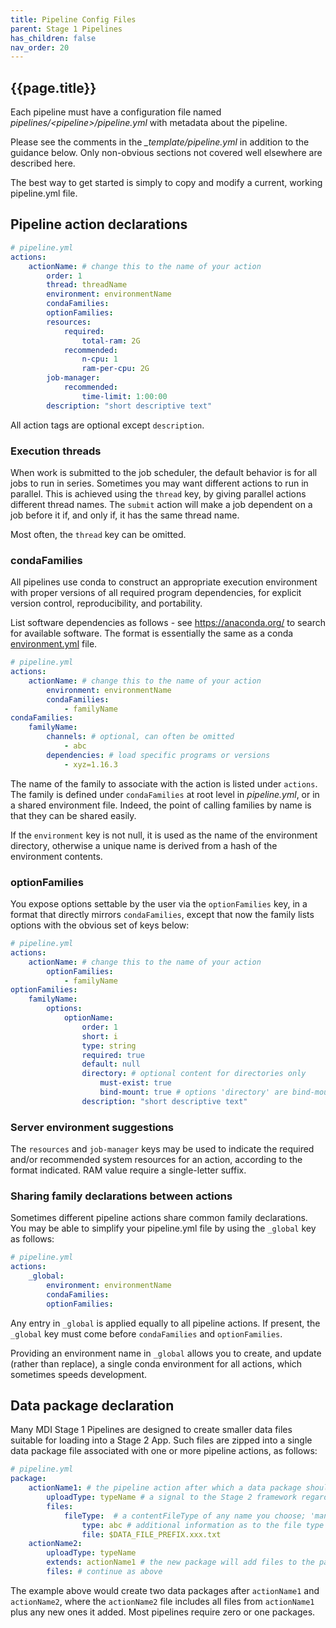 ```yaml
---
title: Pipeline Config Files
parent: Stage 1 Pipelines
has_children: false
nav_order: 20
---
```


## {{page.title}}

Each pipeline must have a configuration file named
_pipelines/\<pipeline\>/pipeline.yml_
with metadata about the pipeline.  

Please see the comments in the _\_template/pipeline.yml_ in addition 
to the guidance below. Only non-obvious sections not covered 
well elsewhere are described here.

The best way to get started is simply to copy and modify a current,
working pipeline.yml file.

## Pipeline action declarations

```yml
# pipeline.yml
actions: 
    actionName: # change this to the name of your action
        order: 1
        thread: threadName
        environment: environmentName
        condaFamilies:
        optionFamilies:
        resources:
            required:
                total-ram: 2G
            recommended: 
                n-cpu: 1
                ram-per-cpu: 2G
        job-manager:
            recommended:
                time-limit: 1:00:00
        description: "short descriptive text"   
```

All action tags are optional except `description`. 

### Execution threads

When work is submitted to the job scheduler, the default behavior
is for all jobs to run in series. Sometimes you may want different 
actions to run in parallel. This is achieved using the `thread` key,
by giving parallel actions different thread names. The `submit` action
will make a job dependent on a job before it if, and only if, it
has the same thread name. 

Most often, the `thread` key can be omitted.

### condaFamilies

All pipelines use conda to construct an appropriate execution
environment with proper versions of all required program
dependencies, for explicit version control, reproducibility,
and portability. 

List software dependencies as follows - 
see <https://anaconda.org/> to search for available software.
The format is essentially the same as a conda 
[environment.yml](https://docs.conda.io/projects/conda/en/latest/user-guide/tasks/manage-environments.html#sharing-an-environment)
file.

```yml
# pipeline.yml
actions: 
    actionName: # change this to the name of your action
        environment: environmentName
        condaFamilies:
            - familyName
condaFamilies:
    familyName:
        channels: # optional, can often be omitted
            - abc
        dependencies: # load specific programs or versions
            - xyz=1.16.3
```

The name of the family to associate with the action is listed under 
`actions`. The family is defined under `condaFamilies` at root level
in _pipeline.yml_, or in a shared environment file. Indeed, the point
of calling families by name is that they can be shared easily.

If the `environment` key is not null, it is used as the name of 
the environment directory, otherwise a unique name is derived 
from a hash of the environment contents.

### optionFamilies

You expose options settable by the user via the `optionFamilies` key,
in a format that directly mirrors  `condaFamilies`, except that now
the family lists options with the obvious set of keys below:

```yml
# pipeline.yml
actions: 
    actionName: # change this to the name of your action
        optionFamilies:
            - familyName
optionFamilies:
    familyName:
        options:
            optionName: 
                order: 1
                short: i
                type: string
                required: true
                default: null
                directory: # optional content for directories only
                    must-exist: true
                    bind-mount: true # options 'directory' are bind-mounted to containers by default
                description: "short descriptive text"  
```

### Server environment suggestions

The `resources` and `job-manager` keys may be used to indicate
the required and/or recommended system resources for an action,
according to the format indicated. RAM value require a single-letter suffix.

### Sharing family declarations between actions

Sometimes different pipeline actions share common family declarations.
You may be able to simplify your pipeline.yml file by using the `_global`
key as follows:

```yml
# pipeline.yml
actions:
    _global:   
        environment: environmentName
        condaFamilies: 
        optionFamilies:
```

Any entry in `_global` is applied equally to all pipeline actions.
If present, the `_global` key must come before `condaFamilies` and `optionFamilies`.

Providing an environment name in `_global`
allows you to create, and update (rather than replace), a single conda
environment for all actions, which sometimes speeds development. 

## Data package declaration

Many MDI Stage 1 Pipelines are designed to create smaller data files suitable
for loading into a Stage 2 App. Such files are zipped into a single 
data package file associated with one or more pipeline actions, as follows:

```yml
# pipeline.yml
package:
    actionName1: # the pipeline action after which a data package should assembled
        uploadType: typeName # a signal to the Stage 2 framework regarding the package contents
        files:
            fileType:  # a contentFileType of any name you choose; 'manifestFile' has special meaning
                type: abc # additional information as to the file type
                file: $DATA_FILE_PREFIX.xxx.txt    
    actionName2: 
        uploadType: typeName
        extends: actionName1 # the new package will add files to the package from a previous step
        files: # continue as above
```

The example above would create two data packages after `actionName1`
and `actionName2`, where the `actionName2` file includes all files from `actionName1` 
plus any new ones it added. Most pipelines require zero or one packages.
